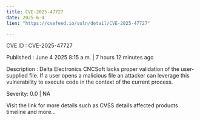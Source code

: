 ```yaml
---
title: CVE-2025-47727
date: 2025-6-4
lien: "https://cvefeed.io/vuln/detail/CVE-2025-47727"

---
```


CVE ID : CVE-2025-47727

Published :  June 4
2025
8:15 a.m. | 7 hours
12 minutes ago

Description : Delta Electronics CNCSoft lacks proper validation of the user-supplied file. If a user opens a malicious file
an attacker can leverage this vulnerability to execute code in the context of the current process.

Severity: 0.0 | NA

Visit the link for more details
such as CVSS details
affected products
timeline
and more...
